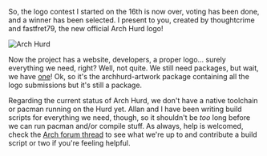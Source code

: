 So, the logo contest I started on the 16th is now over, voting has been done, and a winner has been selected. I present to you, created by thoughtcrime and fastfret79, the new official Arch Hurd logo!

![Arch Hurd](http://www.archhurd.org/images/logo.png)

Now the project has a website, developers, a proper logo… surely everything we need, right? Well, not quite. We still need packages, but wait, we have [one](http://repo.archhurd.org/extra)! Ok, so it's the archhurd-artwork package containing all the logo submissions but it's still a package.

Regarding the current status of Arch Hurd, we don't have a native toolchain or pacman running on the Hurd yet. Allan and I have been writing build scripts for everything we need, though, so it shouldn't be *too* long before we can run pacman and/or compile stuff. As always, help is welcomed, check the [Arch forum thread](http://bbs.archlinux.org/viewtopic.php?pid=682472) to see what we're up to and contribute a build script or two if you're feeling helpful.
